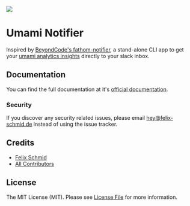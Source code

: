 ![](https://banners.beyondco.de/Umami%20Notifier.png?theme=light&packageManager=composer+require&packageName=schmidfelix%2Fumami-notifier&pattern=bankNote&style=style_1&description=Get+your+umami+insights+directly+to+your+slack+inbox.&md=1&showWatermark=0&fontSize=100px&images=paper-airplane)

# Umami Notifier

Inspired by [BeyondCode's fathom-notifier](https://github.com/beyondcode/fathom-notifier), a stand-alone CLI app to
get your [umami analytics insights](https://umami.is/) directly to your slack inbox.

## Documentation

You can find the full documentation at it's [official documentation](https://felix-schmid.de/docs/umami-notifier).

### Security
If you discover any security related issues, please email hey@felix-schmid.de instead of using the issue tracker.

## Credits

- [Felix Schmid](https://github.com/schmidfelix)
- [All Contributors](../../contributors)

## License

The MIT License (MIT). Please see [License File](LICENSE.md) for more information.
